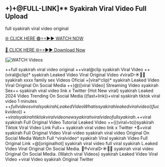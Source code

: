 ## +)+@FULL-LINK]** Syakirah Viral Video Full Upload


full syakirah viral video original

[🌐 CLICK HERE 🟢==►► WATCH NOW](https://cutt.ly/te57wshS)

[🔴 CLICK HERE 🌐==►► Download Now](https://cutt.ly/te57wshS)

[![WATCH Videos](https://cutt.ly/te57wshS)

++full syakirah viral video original ++viral@clip syakirah Viral Video ++(viral@clip)* syakirah Leaked Video Viral Original Video ️√viral▷☀️👄💥 syakirah xxxx family sex Videos Oficial +[viral^clip)* syakirah Leaked Video Viral Original On Social Media ++)@)[viral Video] Streaming Video syakirah Sex++ syakirah viral video link x Twitter {Hot New viral} syakirah Leaked 2024 Video Trending On Social Media ((fast+link))+viral syakirah tiktok viral video 1 minutes +$+full videos viral syakirah Leaked Video What is syakirah leaked viral video ((fuckvideo))++viral syakirah tiktok viral video new syakirah viral video full syakirah. +$+viral syakirah Full Original Video Tutorial Leaked Video ++(((viral+to))syakirah Tiktok Viral Video Link Full++ syakirah viral video link x Twitter +$+viral syakirah Full Original Video Viral-video syakirah viral video Original On Social Media Watch Full ^viralvideo^ syakirah Viral syakirah Video Full Original Link +@[originalhot] syakirah viral video full viral syakirah L.eaked Video Viral Original On Social Media. 👙®️√viral▷☀️👄💥 syakirah viral video Original On Social Media. {Watch viral Videos} syakirah Leaked Video Viral Video +viral Video syakirah Original Twitter